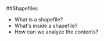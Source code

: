 ##Shapefiles
*  What is a shapefile?
*  What's inside a shapefile?
*  How can we analyze the contents?

